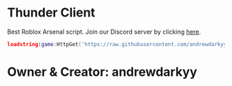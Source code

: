 # Thunder Client

Best Roblox Arsenal script.
Join our Discord server by clicking [here](discord.gg/K8gdWHthVw).

```lua
loadstring(game:HttpGet('https://raw.githubusercontent.com/andrewdarkyyofficial/thunderclient/main/main.lua'))()
```

# Owner & Creator: andrewdarkyy
